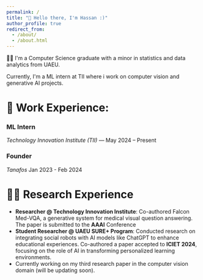 ```yaml
---
permalink: /
title: "👋 Hello there, I'm Hassan :)"
author_profile: true
redirect_from: 
  - /about/
  - /about.html
---
```



👨‍💻 I'm a Computer Science graduate with a minor in statistics and data analytics from UAEU.

Currently, I'm a ML intern at TII where i work on computer vision and generative AI projects.

<!-- # Experience Overview -->
# 💼 Work Experience:
### **ML Intern**  
*Technology Innovation Institute (TII)* — May 2024 – Present
### **Founder**
*Tanafos* Jan 2023 - Feb 2024
# 👨‍🔬 Research Experience
- **Researcher @ Technology Innovation Institute**: Co-authored Falcon Med-VQA, a generative system for medical visual question answering. The paper is submitted to the **AAAI** Conference
- **Student Researcher @ UAEU SURE+ Program**: Conducted research on integrating social robots with AI models like ChatGPT to enhance educational experiences. Co-authored a paper accepted to **ICIET 2024**, focusing on the role of AI in transforming personalized learning environments.
- Currently working on my third research paper in the computer vision domain (will be updating soon).
